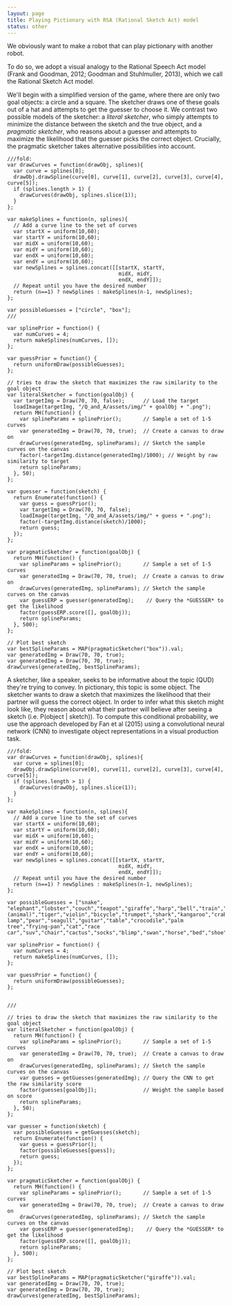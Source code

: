 ```yaml
---
layout: page
title: Playing Pictionary with RSA (Rational Sketch Act) model
status: other
---
```


We obviously want to make a robot that can play pictionary with another robot.

To do so, we adopt a visual analogy to the Rational Speech Act model (Frank and Goodman, 2012; Goodman and Stuhlmuller, 2013), which we call the Rational Sketch Act model.

We'll begin with a simplified version of the game, where there are only two goal objects: a circle and a square. The sketcher draws one of these goals out of a hat and attempts to get the guesser to choose it. We contrast two possible models of the sketcher: a *literal sketcher*, who simply attempts to minimize the distance between the sketch and the true object, and a *pragmatic sketcher*, who reasons about a guesser and attempts to maximize the likelihood that the guesser picks the correct object. Crucially, the pragmatic sketcher takes alternative possibilities into account.

~~~~
///fold:
var drawCurves = function(drawObj, splines){
  var curve = splines[0];
  drawObj.drawSpline(curve[0], curve[1], curve[2], curve[3], curve[4], curve[5]);
  if (splines.length > 1) {
    drawCurves(drawObj, splines.slice(1));
  }
};

var makeSplines = function(n, splines){
  // Add a curve line to the set of curves
  var startX = uniform(10,60);
  var startY = uniform(10,60);
  var midX = uniform(10,60);
  var midY = uniform(10,60);
  var endX = uniform(10,60);
  var endY = uniform(10,60);
  var newSplines = splines.concat([[startX, startY,
                                    midX, midY,
                                    endX, endY]]);
  // Repeat until you have the desired number
  return (n==1) ? newSplines : makeSplines(n-1, newSplines);
};
											    
var possibleGuesses = ["circle", "box"];
///

var splinePrior = function() {
  var numCurves = 4;
  return makeSplines(numCurves, []);
};

var guessPrior = function() {
  return uniformDraw(possibleGuesses);  
};

// tries to draw the sketch that maximizes the raw similarity to the goal object
var literalSketcher = function(goalObj) {
  var targetImg = Draw(70, 70, false);      // Load the target
  loadImage(targetImg, "/Q_and_A/assets/img/" + goalObj + ".png"); 
  return MH(function() {
    var splineParams = splinePrior();       // Sample a set of 1-5 curves
    var generatedImg = Draw(70, 70, true);  // Create a canvas to draw on
    drawCurves(generatedImg, splineParams); // Sketch the sample curves on the canvas
    factor(-targetImg.distance(generatedImg)/1000); // Weight by raw similarity to target
    return splineParams;
  }, 50);
};

var guesser = function(sketch) {
  return Enumerate(function() {
    var guess = guessPrior();
    var targetImg = Draw(70, 70, false);
    loadImage(targetImg, "/Q_and_A/assets/img/" + guess + ".png");
    factor(-targetImg.distance(sketch)/1000);
    return guess;
  });
};

var pragmaticSketcher = function(goalObj) {
  return MH(function() {
    var splineParams = splinePrior();       // Sample a set of 1-5 curves
    var generatedImg = Draw(70, 70, true);  // Create a canvas to draw on
    drawCurves(generatedImg, splineParams); // Sketch the sample curves on the canvas
    var guessERP = guesser(generatedImg);    // Query the *GUESSER* to get the likelihood 
    factor(guessERP.score([], goalObj));
    return splineParams;
  }, 500);
};

// Plot best sketch
var bestSplineParams = MAP(pragmaticSketcher("box")).val;
var generatedImg = Draw(70, 70, true);
var generatedImg = Draw(70, 70, true);
drawCurves(generatedImg, bestSplineParams);
~~~~

A sketcher, like a speaker, seeks to be informative about the topic (QUD) they're trying to convey. In pictionary, this topic is some object. The sketcher wants to draw a sketch that maximizes the likelihood that their partner will guess the correct object. In order to infer what this sketch might look like, they reason about what their partner will believe after seeing a sketch (i.e. P(object \| sketch)). To compute this conditional probability, we use the approach developed by Fan et al (2015) using a convolutional neural network (CNN) to investigate object representations in a visual production task. 

~~~~
///fold:
var drawCurves = function(drawObj, splines){
  var curve = splines[0];
  drawObj.drawSpline(curve[0], curve[1], curve[2], curve[3], curve[4], curve[5]);
  if (splines.length > 1) {
    drawCurves(drawObj, splines.slice(1));
  }
};

var makeSplines = function(n, splines){
  // Add a curve line to the set of curves
  var startX = uniform(10,60);
  var startY = uniform(10,60);
  var midX = uniform(10,60);
  var midY = uniform(10,60);
  var endX = uniform(10,60);
  var endY = uniform(10,60);
  var newSplines = splines.concat([[startX, startY,
                                    midX, midY,
                                    endX, endY]]);
  // Repeat until you have the desired number
  return (n==1) ? newSplines : makeSplines(n-1, newSplines);
};
											    
var possibleGuesses = ["snake", "elephant","lobster","couch","teapot","giraffe","harp","bell","train","motorbike","spoon","dolphin","fish","duck","hat","rabbit","helicopter","ladder","laptop","mouse (animal)","tiger","violin","bicycle","trumpet","shark","kangaroo","crab","cow","fork","pineapple","airplane","pig","van","mosquito","zebra","truck","hammer","bus","floor lamp","pear","seagull","guitar","table","crocodile","palm tree","frying-pan","cat","race car","suv","chair","cactus","socks","blimp","swan","horse","bed","shoe","sheep","ship","microphone","banana","tablelamp","bench","shovel"];

var splinePrior = function() {
  var numCurves = 4;
  return makeSplines(numCurves, []);
};

var guessPrior = function() {
  return uniformDraw(possibleGuesses);  
};


///

// tries to draw the sketch that maximizes the raw similarity to the goal object
var literalSketcher = function(goalObj) {
  return MH(function() {
    var splineParams = splinePrior();       // Sample a set of 1-5 curves
    var generatedImg = Draw(70, 70, true);  // Create a canvas to draw on
    drawCurves(generatedImg, splineParams); // Sketch the sample curves on the canvas
    var guesses = getGuesses(generatedImg); // Query the CNN to get the raw similarity score
    factor(guesses[goalObj]);               // Weight the sample based on score
    return splineParams;
  }, 50);
};

var guesser = function(sketch) {
  var possibleGuesses = getGuesses(sketch);
  return Enumerate(function() {
    var guess = guessPrior();
    factor(possibleGuesses[guess]);
    return guess;
  });
};

var pragmaticSketcher = function(goalObj) {
  return MH(function() {
    var splineParams = splinePrior();       // Sample a set of 1-5 curves
    var generatedImg = Draw(70, 70, true);  // Create a canvas to draw on
    drawCurves(generatedImg, splineParams); // Sketch the sample curves on the canvas
    var guessERP = guesser(generatedImg);    // Query the *GUESSER* to get the likelihood 
    factor(guessERP.score([], goalObj));
    return splineParams;
  }, 500);
};

// Plot best sketch
var bestSplineParams = MAP(pragmaticSketcher("giraffe")).val;
var generatedImg = Draw(70, 70, true);
var generatedImg = Draw(70, 70, true);
drawCurves(generatedImg, bestSplineParams);

~~~~
